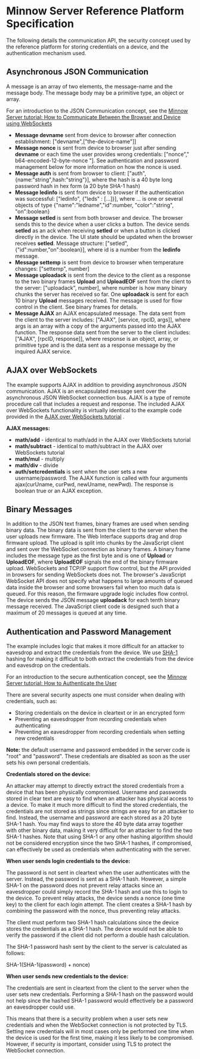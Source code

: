 # Minnow Server Reference Platform Specification

The following details the communication API, the security concept used by the reference platform for storing credentials on a device, and the authentication mechanism used.

## Asynchronous JSON Communication

A message is an array of two elements, the message-name and the message body. The message body may be a primitive type, an object or array.

For an introduction to the JSON Communication concept, see the [Minnow Server tutorial: How to Communicate Between the Browser and Device using WebSockets](https://realtimelogic.com/articles/Creating-SinglePage-Apps-with-the-Minnow-Server#communicate)

* **Message devname** sent from device to browser after connection establishment: ["devname",["the-device-name"]]
* **Message nonce** is sent from device to browser just after sending **devname** or each time the user provides wrong credentials: ["nonce"," b64-encoded-12-byte-nonce "]. See authentication and password management below for more information on how the nonce is used.
* **Message auth** is sent from browser to client: ["auth", {name:"string",hash:"string"}], where the hash is a 40 byte long password hash in hex form (a 20 byte SHA-1 hash)
* **Message ledinfo** is sent from device to browser if the authentication was successful: ["ledinfo", {"leds" : [...]}], where ... is one or several objects of type {"name":"ledname","id":number, "color":"string", "on":boolean}
* **Message setled** is sent from both browser and device. The browser sends this to the device when a user clicks a button. The device sends **setled** as an ack when receiving **setled** or when a button is clicked directly in the device. The UI state should be updated when the browser receives **setled**. Message structure: ["setled", {"id":number,"on":boolean}], where id is a number from the **ledinfo** message.
* **Message settemp** is sent from device to browser when temperature changes: ["settemp", number]
* **Message uploadack** is sent from the device to the client as a response to the two binary frames **Upload** and **UploadEOF** sent from the client to the server: ["uploadack", number], where number is how many binary chunks the server has received so far. One **uploadack** is sent for each 10 binary **Upload** messages received. The message is used for flow control in the client. See binary frames for details.
* **Message AJAX** an AJAX encapsulated message. The data sent from the client to the server includes: ["AJAX", [service, rpcID, args]], where args is an array with a copy of the arguments passed into the AJAX function. The response data sent from the server to the client includes: ["AJAX", [rpcID, response]], where response is an object, array, or primitive type and is the data sent as a response message by the inquired AJAX service.

## AJAX over WebSockets

The example supports AJAX in addition to providing asynchronous JSON communication. AJAX is an encapsulated message sent over the asynchronous JSON WebSocket connection bus. AJAX is a type of remote procedure call that includes a request and response. The included AJAX over WebSockets functionality is virtually identical to the example code provided in the [AJAX over WebSockets tutorial](https://makoserver.net/articles/AJAX-over-WebSockets) .

**AJAX messages:**
* **math/add** - identical to math/add in the AJAX over WebSockets tutorial
* **math/subtract** - identical to math/subtract in the AJAX over WebSockets tutorial
* **math/mul** - multiply
* **math/div** - divide
* **auth/setcredentials** is sent when the user sets a new username/password. The AJAX function is called with four arguments ajax(curUname, curPwd, newUname, newPwd). The response is boolean true or an AJAX exception.

## Binary Messages

In addition to the JSON text frames, binary frames are used when sending binary data. The binary data is sent from the client to the server when the user uploads new firmware. The Web Interface supports drag and drop firmware upload. The upload is split into chunks by the JavaScript client and sent over the WebSocket connection as binary frames. A binary frame includes the message type as the first byte and is one of **Upload** or **UploadEOF**, where **UploadEOF** signals the end of the binary firmware upload. WebSockets and TCP/IP support flow control, but the API provided in browsers for sending WebSockets does not. The browser's JavaScript WebSocket API does not specify what happens to large amounts of queued data inside the browser and some browsers fail when too much data is queued. For this reason, the firmware upgrade logic includes flow control. The device sends the JSON message **uploadack** for each tenth binary message received. The JavaScript client code is designed such that a maximum of 20 messages is queued at any time.

## Authentication and Password Management

The example includes logic that makes it more difficult for an attacker to eavesdrop and extract the credentials from the device. We use [SHA-1](https://en.wikipedia.org/wiki/SHA-1) hashing for making it difficult to both extract the credentials from the device and eavesdrop on the credentials.

For an introduction to the secure authentication concept, see the [Minnow Server tutorial: How to Authenticate the User](https://realtimelogic.com/articles/Creating-SinglePage-Apps-with-the-Minnow-Server#authenticate)

There are several security aspects one must consider when dealing with credentials, such as:

* Storing credentials on the device in cleartext or in an encrypted form
* Preventing an eavesdropper from recording credentials when authenticating
* Preventing an eavesdropper from recording credentials when setting new credentials

**Note:** the default username and password embedded in the server code is "root" and "password". These credentials are disabled as soon as the user sets his own personal credentials.

**Credentials stored on the device:**

An attacker may attempt to directly extract the stored credentials from a device that has been physically compromised. Username and passwords stored in clear text are easy to find when an attacker has physical access to a device. To make it much more difficult to find the stored credentials, the credentials are not stored as strings since strings are easy for an attacker to find. Instead, the username and password are each stored as a 20 byte SHA-1 hash. You may find ways to store the 40 byte data array together with other binary data, making it very difficult for an attacker to find the two SHA-1 hashes. Note that using SHA-1 or any other hashing algorithm should not be considered encryption since the two SHA-1 hashes, if compromised, can effectively be used as credentials when authenticating with the server.

**When user sends login credentials to the device:**

The password is not sent in cleartext when the user authenticates with the server. Instead, the password is sent as a SHA-1 hash. However, a simple SHA-1 on the password does not prevent relay attacks since an eavesdropper could simply record the SHA-1 hash and use this to login to the device. To prevent relay attacks, the device sends a nonce (one time key) to the client for each login attempt. The client creates a SHA-1 hash by combining the password with the nonce, thus preventing relay attacks.

The client must perform two SHA-1 hash calculations since the device stores the credentials as a SHA-1 hash. The device would not be able to verify the password if the client did not perform a double hash calculation.

The SHA-1 password hash sent by the client to the server is calculated as follows:

SHA-1(SHA-1(password) + nonce)

**When user sends new credentials to the device:**

The credentials are sent in cleartext from the client to the server when the user sets new credentials. Performing a SHA-1 hash on the password would not help since the hashed SHA-1 password would effectively be a password an eavesdropper could use.

This means that there is a security problem when a user sets new credentials and when the WebSocket connection is not protected by TLS. Setting new credentials will in most cases only be performed one time when the device is used for the first time, making it less likely to be compromised. However, if security is important, consider using TLS to protect the WebSocket connection.

